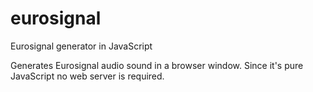 # eurosignal
Eurosignal generator in JavaScript

Generates Eurosignal audio sound in a browser window.
Since it's pure JavaScript no web server is required.
